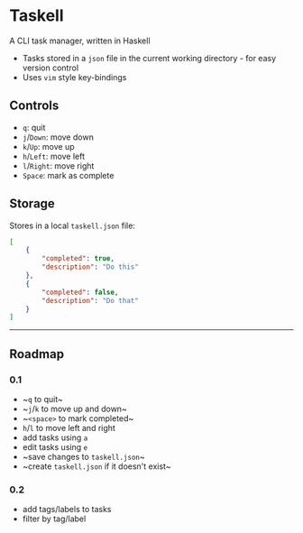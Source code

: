 # Taskell

A CLI task manager, written in Haskell

- Tasks stored in a `json` file in the current working directory - for easy version control
- Uses `vim` style key-bindings

## Controls

- `q`: quit
- `j`/`Down`: move down
- `k`/`Up`: move up
- `h`/`Left`: move left
- `l`/`Right`: move right
- `Space`: mark as complete

## Storage

Stores in a local `taskell.json` file:

```json
[
    {
        "completed": true,
        "description": "Do this"
    },
    {
        "completed": false,
        "description": "Do that"
    }
]
```

---

## Roadmap

### 0.1

- ~`q` to quit~
- ~`j`/`k` to move up and down~
- ~`<space>` to mark completed~
- `h`/`l` to move left and right 
- add tasks using `a`
- edit tasks using `e`
- ~save changes to `taskell.json`~
- ~create `taskell.json` if it doesn't exist~

### 0.2

- add tags/labels to tasks
- filter by tag/label
